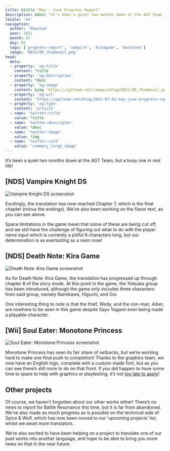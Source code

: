 ```yaml
---
title: &title "May - June Progress Report"
description: &desc "It’s been a quiet two months down at the AGT Team, but a busy one in real life!"
locale: 'en'
navigation:
  author: 'Phantom'
  year: 2021
  month: 07
  day: 01
  tags: ['progress-report', 'vampire', 'kiragame', 'monotone']
  image: '0021/00_thumbnail.png'
head:
  meta:
  - property: 'og:title'
    content: *title
  - property: 'og:description'
    content: *desc
  - property: 'og:image'
    content: &img 'https://agtteam.net/images/blog/0021/00_thumbnail.png'
  - property: 'og:url'
    content: 'https://agtteam.net/blog/2021-07-01-may-june-progress-report'
  - property: 'og:type'
    content: 'article'
  - name: 'twitter:title'
    value: *title
  - name: 'twitter:descripton'
    value: *desc
  - name: 'twitter:image'
    value: *img
  - name: 'twitter:card'
    value: 'summary_large_image'
---
```


It’s been a quiet two months down at the AGT Team, but a busy one in real life!

## [NDS] Vampire Knight DS

![Vampire Knight DS screenshot](/images/blog/0021/655517290846208000_0.png)

Excitingly, the translation has now reached Chapter 7, which is the final chapter (minus the endings). We’ve also been working on the flavor text, as you can see above.

Space limitations in the game mean that some of these are being cut off, and we still have the challenge of figuring out what to do with the player name input which is currently a pitiful 6 characters long, but our determination is as everlasting as a resin rose!


## [NDS] Death Note: Kira Game

![Death Note: Kira Game screenshot](/images/blog/0021/655517290846208000_1.png)

As for Death Note: Kira Game, the translation has progressed up through chapter 8 of the story mode. At this point in the game, the Yotsuba group has been introduced, although the game only includes three characters from said group, namely Namikawa, Higuchi, and Ooi.

One interesting thing to note is that the thief, Wedy, and the con-man, Aiber, are nowhere to be seen in this game despite Sayu Yagami even being made a playable character.  


## [Wii] Soul Eater: Monotone Princess

![Soul Eater: Monotone Princess screenshot](/images/blog/0021/655517290846208000_2.png)

Monotone Princess has seen its fair share of setbacks, but we’re working hard to make one final push to completion! Thanks to the graphics team, we now have an English logo, complete with a custom-made font, but as you can see there’s still more to do on that front. If you did happen to have some time to spare to help with graphics or playtesting, it’s not [too late to apply](https://discord.com/invite/UUF7Zbm)!


## Other projects

Of course, we haven’t forgotten about our other works either! There’s no news to report for Battle Resonance this time, but it is far from abandoned. We’ve also made as much progress as is possible on the technical side of Spice & Wolf, which has now been moved to our ‘upcoming projects’ list, whilst we await more translators.

We’re also excited to have been helping on a project to translate one of our past works into another language, and hope to be able to bring you more news on that in the near future.
